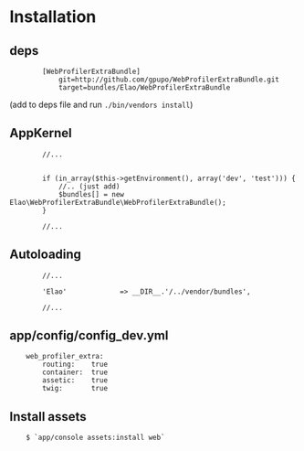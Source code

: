 Installation
============



## deps

            [WebProfilerExtraBundle]
                git=http://github.com/gpupo/WebProfilerExtraBundle.git
                target=bundles/Elao/WebProfilerExtraBundle


(add to deps file and run `./bin/vendors install`)




## AppKernel

            //...


            if (in_array($this->getEnvironment(), array('dev', 'test'))) {
                //.. (just add)
                $bundles[] = new Elao\WebProfilerExtraBundle\WebProfilerExtraBundle();
            }

            //...


## Autoloading

            //...

            'Elao'             => __DIR__.'/../vendor/bundles',

            //...


## app/config/config_dev.yml

        web_profiler_extra:
            routing:    true
            container:  true
            assetic:    true
            twig:       true


## Install assets

        $ `app/console assets:install web`
